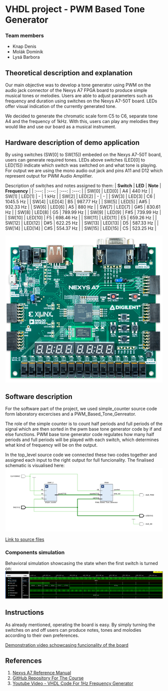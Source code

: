 # VHDL project - PWM Based Tone Generator

### Team members

* Knap Denis
* Molák Dominik
* Lysá Barbora

## Theoretical description and explanation

Our main objective was to develop a tone generator using PWM on the audio jack connector of the Nexys A7 FPGA board to produce simple musical tones or melodies. 
Users are able to adjust parameters such as frequency and duration using switches on the Nexys A7-50T board. LEDs offer visual indication of the currently generated tone.

We decided to generate the chromatic scale form C5 to C6, separate tone A4 and the frequency of 1kHz. With this, users can play any melodies they would like and use our board as a musical instrument. 

## Hardware description of demo application
By using switches (SW[0] to SW[15]) embeded on the Nexys A7-50T board, users can generate required tones. LEDs above switches (LED[0] to LED[15]) 
indicate which switch was switched on and what tone is playing. 
For output we are using the mono audio out jack and pins A11 and D12 which represent output for PWM Audio Amplifier. 

Description of switches and notes assigned to them:
| **Switch** | **LED** | **Note** | **Frequency** |
| :---: | :---: | :---: | :---: |
| SW[0] | LED[0] | A4 | 440 Hz |
| SW[1] | LED[1] | - | 1 kHz |
| SW[2] | LED[2] | - | - |
| SW[3] | LED[3] | C6 | 1045.5 Hz |
| SW[4] | LED[4] | B5 | 987.77 Hz |
| SW[5] | LED[5] | A#5 | 932.33 Hz |
| SW[6] | LED[6] | A5 | 880 Hz |
| SW[7] | LED[7] | G#5 | 830.61 Hz |
| SW[8] | LED[8] | G5 | 789.99 Hz |
| SW[9] | LED[9] | F#5 | 739.99 Hz |
| SW[10] | LED[10] | F5 | 698.46 Hz |
| SW[11] | LED[11] | E5 | 659.26 Hz |
| SW[12] | LED[12] | D#5 | 622.25 Hz |
| SW[13] | LED[13] | D5 | 587.33 Hz |
| SW[14] | LED[14] | C#5 | 554.37 Hz |
| SW[15] | LED[15] | C5 | 523.25 Hz |

![Nexys A7-50T](images/nexys.png)


## Software description
For the software part of the project, we used simple_counter source code form laboratory excercises and a PWM_Based_Tone_Genreator. 


The role of the simple counter is to count half periods and full periods of the signal which are then sorted in the pwm base tone generator code by if and else functions. 
PWM base tone generator code regulates how many half periods and full periods will be played with each switch, which determines what kind of frequency will be on the output.     

In the top_level source code we connected these two codes together and assigned each input to the right output for full funcionality. The finalised schematic is visualised here:  
![Wiring Diagram](images/schema.png)

[Link to source files](projekt_finalna_verze/PWM_Based_Tone_Generator.srcs) 

### Components simulation

Behavioral simulation showcasing the state when the first switch is turned on:
![Testbench](images/simulacia.png)


## Instructions
As already mentioned, operating the board is easy. By simply turning the switches on and off users can produce notes, tones and molodies according to their own preferences.

[Demonstration video schowcasing funcionality of the board](https://youtube.com/shorts/lQLAUqp4Dtc?si=swuIUwftOgwQgKO7)


## References

1. [Nexys A7 Reference Manual](https://digilent.com/reference/programmable-logic/nexys-a7/reference-manual)
2. [GitHub Repository For The Course](https://github.com/tomas-fryza/vhdl-course/tree/master)
3. [Youtube Video - VHDL Code For 1Hz Frequency Generator](https://www.youtube.com/watch?v=IaEMLoEjr0s)